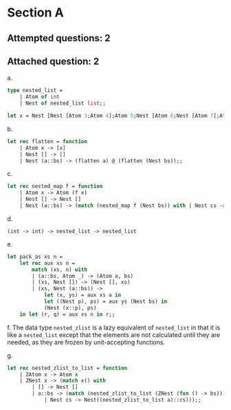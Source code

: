 # Section A
## Attempted questions: 2
## Attached question: 2

<div style="page-break-after: always;"></div>

a.
```ocaml
type nested_list =
    | Atom of int
    | Nest of nested_list list;;

let x = Nest [Nest [Atom 3;Atom 4];Atom 5;Nest [Atom 6;Nest [Atom 7];Atom 8];Nest []];;
```

b.
```ocaml
let rec flatten = function
    | Atom x -> [x]
    | Nest [] -> []
    | Nest (a::bs) -> (flatten a) @ (flatten (Nest bs));;
```

c.
```ocaml
let rec nested_map f = function
    | Atom x -> Atom (f x)
    | Nest [] -> Nest []
    | Nest (a::bs) -> (match (nested_map f (Nest bs)) with | Nest cs -> Nest ((nested_map f a)::cs));;
```

d.
```
(int -> int) -> nested_list -> nested_list
```

e.
```ocaml
let pack_as xs n =
    let rec aux xs n = 
        match (xs, n) with
        | (a::bs, Atom _) -> (Atom a, bs)
        | (xs, Nest []) -> (Nest [], xs)
        | (xs, Nest (a::bs)) ->
            let (x, ys) = aux xs a in
            let ((Nest p), ps) = aux ys (Nest bs) in
            (Nest (x::p), ps)
    in let (r, q) = aux xs n in r;;
```

f.
The data type ```nested_zlist``` is a lazy equivalent of ```nested_list``` in that it is like a ```nested_list``` except that the elements are not calculated until they are needed, as they are frozen by unit-accepting functions.

g.
```ocaml
let rec nested_zlist_to_list = function
    | ZAtom x -> Atom x
    | ZNest x -> (match x() with
        | [] -> Nest []
        | a::bs -> (match (nested_zlist_to_list (ZNest (fun () -> bs))) with
            | Nest cs -> Nest((nested_zlist_to_list a)::cs)));;
```